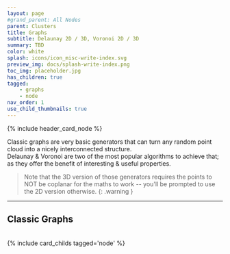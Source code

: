 ```yaml
---
layout: page
#grand_parent: All Nodes
parent: Clusters
title: Graphs
subtitle: Delaunay 2D / 3D, Voronoi 2D / 3D
summary: TBD
color: white
splash: icons/icon_misc-write-index.svg
preview_img: docs/splash-write-index.png
toc_img: placeholder.jpg
has_children: true
tagged: 
    - graphs
    - node
nav_order: 1
use_child_thumbnails: true
---
```


{% include header_card_node %}

Classic graphs are very basic generators that can turn any random point cloud into a nicely interconnected structure.  
Delaunay & Voronoi are two of the most popular algorithms to achieve that; as they offer the benefit of interesting & useful properties.  

> Note that the 3D version of those generators requires the points to NOT be coplanar for the maths to work -- you'll be prompted to use the 2D version otherwise.
{: .warning }

---
## Classic Graphs
<br>
{% include card_childs tagged='node' %}